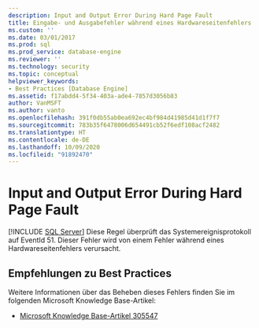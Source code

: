 ```yaml
---
description: Input and Output Error During Hard Page Fault
title: Eingabe- und Ausgabefehler während eines Hardwareseitenfehlers | Microsoft-Dokumentation
ms.custom: ''
ms.date: 03/01/2017
ms.prod: sql
ms.prod_service: database-engine
ms.reviewer: ''
ms.technology: security
ms.topic: conceptual
helpviewer_keywords:
- Best Practices [Database Engine]
ms.assetid: f17abdd4-5f34-403a-ade4-7857d3056b83
author: VanMSFT
ms.author: vanto
ms.openlocfilehash: 391f0db55ab0ea692ec4bf984d41985d41d1f7f7
ms.sourcegitcommit: 783b35f6478006d654491cb52f6edf108acf2482
ms.translationtype: HT
ms.contentlocale: de-DE
ms.lasthandoff: 10/09/2020
ms.locfileid: "91892470"
---
```

# <a name="input-and-output-error-during-hard-page-fault"></a>Input and Output Error During Hard Page Fault
 [!INCLUDE [SQL Server](../../includes/applies-to-version/sqlserver.md)]
  Diese Regel überprüft das Systemereignisprotokoll auf EventId 51. Dieser Fehler wird von einem Fehler während eines Hardwareseitenfehlers verursacht.  
  
## <a name="best-practices-recommendations"></a>Empfehlungen zu Best Practices  
 Weitere Informationen über das Beheben dieses Fehlers finden Sie im folgenden Microsoft Knowledge Base-Artikel:  
  
-   [Microsoft Knowledge Base-Artikel 305547](/troubleshoot/windows-server/performance/support-for-booting-from-storage-area-network)  
  
